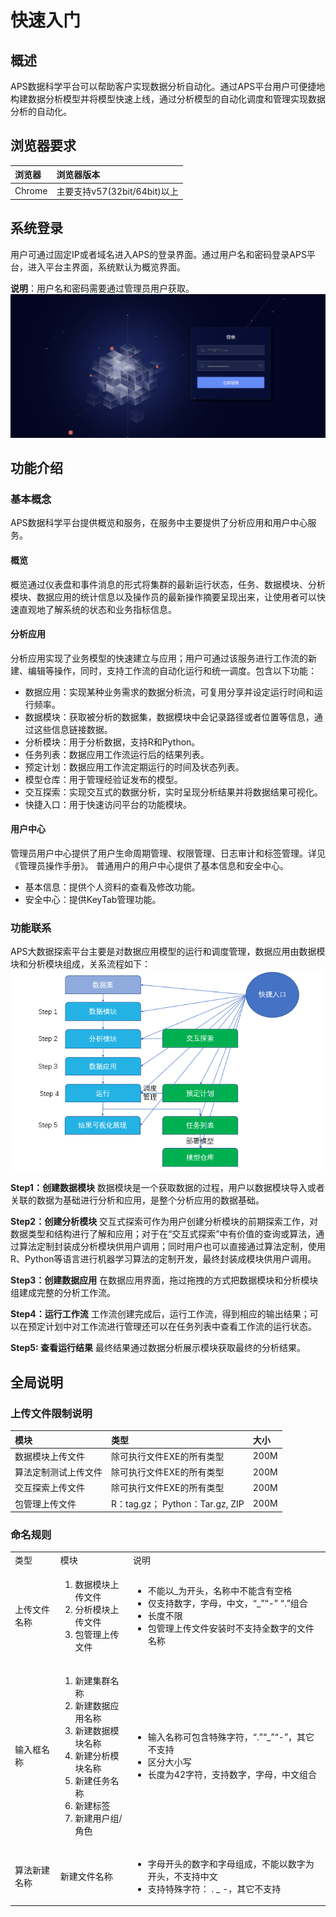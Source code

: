 # 快速入门
## 概述
APS数据科学平台可以帮助客户实现数据分析自动化。通过APS平台用户可便捷地构建数据分析模型并将模型快速上线，通过分析模型的自动化调度和管理实现数据分析的自动化。
## 浏览器要求
| 浏览器 | 浏览器版本 |
| :--- | :--- | 
| Chrome | 主要支持v57(32bit/64bit)以上 |
## 系统登录
用户可通过固定IP或者域名进入APS的登录界面。通过用户名和密码登录APS平台，进入平台主界面，系统默认为概览界面。

**说明**：用户名和密码需要通过管理员用户获取。
![](/user_guide/fig/fig_01.png)
## 功能介绍
### 基本概念
APS数据科学平台提供概览和服务，在服务中主要提供了分析应用和用户中心服务。
#### 概览
概览通过仪表盘和事件消息的形式将集群的最新运行状态，任务、数据模块、分析模块、数据应用的统计信息以及操作员的最新操作摘要呈现出来，让使用者可以快速直观地了解系统的状态和业务指标信息。
#### 分析应用
分析应用实现了业务模型的快速建立与应用；用户可通过该服务进行工作流的新建、编辑等操作，同时，支持工作流的自动化运行和统一调度。包含以下功能：
* 数据应用：实现某种业务需求的数据分析流，可复用分享并设定运行时间和运行频率。
* 数据模块：获取被分析的数据集，数据模块中会记录路径或者位置等信息，通过这些信息链接数据。
* 分析模块：用于分析数据，支持R和Python。
* 任务列表：数据应用工作流运行后的结果列表。
* 预定计划：数据应用工作流定期运行的时间及状态列表。
* 模型仓库：用于管理经验证发布的模型。
* 交互探索：实现交互式的数据分析，实时呈现分析结果并将数据结果可视化。
* 快捷入口：用于快速访问平台的功能模块。

#### 用户中心
管理员用户中心提供了用户生命周期管理、权限管理、日志审计和标签管理。详见《管理员操作手册》。
普通用户的用户中心提供了基本信息和安全中心。
* 基本信息：提供个人资料的查看及修改功能。
* 安全中心：提供KeyTab管理功能。

### 功能联系
APS大数据探索平台主要是对数据应用模型的运行和调度管理，数据应用由数据模块和分析模块组成，关系流程如下：
![](/assets/组建关系.png)

**Step1：创建数据模块**
数据模块是一个获取数据的过程，用户以数据模块导入或者关联的数据为基础进行分析和应用，是整个分析应用的数据基础。

**Step2：创建分析模块**
交互式探索可作为用户创建分析模块的前期探索工作，对数据类型和结构进行了解和应用；对于在“交互式探索”中有价值的查询或算法，通过算法定制封装成分析模块供用户调用；同时用户也可以直接通过算法定制，使用R、Python等语言进行机器学习算法的定制开发，最终封装成模块供用户调用。

**Step3：创建数据应用**
在数据应用界面，拖过拖拽的方式把数据模块和分析模块组建成完整的分析工作流。

**Step4：运行工作流**
工作流创建完成后，运行工作流，得到相应的输出结果；可以在预定计划中对工作流进行管理还可以在任务列表中查看工作流的运行状态。

**Step5: 查看运行结果**
最终结果通过数据分析展示模块获取最终的分析结果。   

   
## 全局说明
### 上传文件限制说明
| 模块 | 类型 | 大小 |
| :--- | :--- | :--- |
| 数据模块上传文件 | 除可执行文件EXE的所有类型 | 200M |
| 算法定制测试上传文件 | 除可执行文件EXE的所有类型 | 200M |
| 交互探索上传文件 | 除可执行文件EXE的所有类型 | 200M |
| 包管理上传文件 |  R：tag.gz； Python：Tar.gz, ZIP | 200M |
### 命名规则
<table>
   <tr>
      <td>类型</td>
      <td>模块</td>
      <td>说明</td>
   </tr>
   <tr>
      <td>上传文件名称</td>
      <td><ol>
  <li>数据模块上传文件</li>
  <li>分析模块上传文件</li>
  <li>包管理上传文件</li>
</ol></td>
      <td><ul>
  <li>不能以_为开头，名称中不能含有空格</li>
  <li>仅支持数字，字母，中文，“_”“-” “.”组合</li>
  <li>长度不限</li>
  <li>包管理上传文件安装时不支持全数字的文件名称</li>
</ul></td>
   </tr>
   <tr>
      <td>输入框名称</td>
      <td><ol>
  <li>新建集群名称</li>
  <li>新建数据应用名称</li>
  <li>新建数据模块名称</li>
  <li>新建分析模块名称</li>
  <li>新建任务名称</li>
  <li>新建标签</li>
  <li>新建用户组/角色</li>
</ol></td>
      <td><ul>
  <li>输入名称可包含特殊字符，“.”“_”“-”，其它不支持</li>
  <li>区分大小写</li>
  <li>长度为42字符，支持数字，字母，中文组合</li>
</ul></td>
   </tr>
   <tr>
      <td>算法新建名称</td>
      <td>新建文件名称</td>
      <td><ul>
  <li>字母开头的数字和字母组成，不能以数字为开头，不支持中文</li>
  <li>支持特殊字符： . _ -，其它不支持</li>
</ul></td>
   </tr>
</table>



